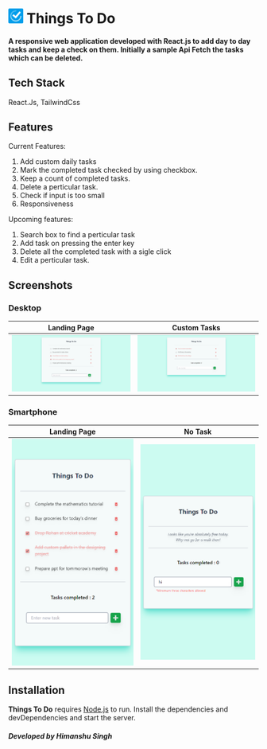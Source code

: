 # <img src="./public/images/favicon.png" width="30px" /> Things To Do




#### A responsive web application developed with React.js to add day to day tasks and keep a check on them. Initially a sample Api Fetch the tasks which can be deleted.

## Tech Stack
 React.Js, TailwindCss


## Features

Current Features:
1. Add custom daily tasks
2. Mark the completed task checked by using checkbox.
3. Keep a count of completed tasks.
4. Delete a perticular task.
5. Check if input is too small
6. Responsiveness

Upcoming features:
1. Search box to find a perticular task
2. Add task on pressing the enter key
3. Delete all the completed task with a sigle click
4. Edit a perticular task.



## Screenshots

### Desktop

Landing Page             |  Custom Tasks               
:-------------------------:|:-------------------------:
![](./public/images/pclanding.png)  |  ![](./public/images/pccustom.png) 


### Smartphone

Landing Page             |  No Task               
:-------------------------:|:-------------------------:
![](./public/images/moblanding.png)  |  ![](./public/images/mobnotask.png) 


## Installation

**Things To Do** requires [Node.js](https://nodejs.org/) to run.
Install the dependencies and devDependencies and start the server.

#### **_Developed by Himanshu Singh_**
